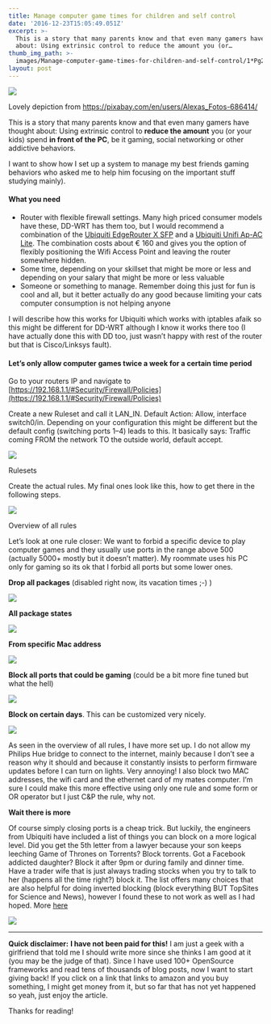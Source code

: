 ```yaml
---
title: Manage computer game times for children and self control
date: '2016-12-23T15:05:49.051Z'
excerpt: >-
  This is a story that many parents know and that even many gamers have thought
  about: Using extrinsic control to reduce the amount you (or…
thumb_img_path: >-
  images/Manage-computer-game-times-for-children-and-self-control/1*Pg2_EwFDsM5cGInDMUJNSg.jpeg
layout: post
---
```

![](/images/Manage-computer-game-times-for-children-and-self-control/1*Pg2_EwFDsM5cGInDMUJNSg.jpeg)

<figcaption>Lovely depiction from <a href="https://pixabay.com/en/users/Alexas_Fotos-686414/" data-href="https://pixabay.com/en/users/Alexas_Fotos-686414/" class="markup--anchor markup--figure-anchor" rel="nofollow noopener" target="_blank">https://pixabay.com/en/users/Alexas_Fotos-686414/</a></figcaption>

This is a story that many parents know and that even many gamers have thought about: Using extrinsic control to **reduce the amount** you (or your kids) spend **in front of the PC**, be it gaming, social networking or other addictive behaviors.

I want to show how I set up a system to manage my best friends gaming behaviors who asked me to help him focusing on the important stuff studying mainly).

#### What you need

*   Router with flexible firewall settings. Many high priced consumer models have these, DD-WRT has them too, but I would recommend a combination of the [Ubiquiti EdgeRouter X SFP](https://www.amazon.com/gp/product/B012X45WH6/ref=as_li_qf_sp_asin_il_tl?ie=UTF8&tag=curiouscalo0b-20&camp=1789&creative=9325&linkCode=as2&creativeASIN=B012X45WH6&linkId=0899190a06891a7a37ddc48306f72f78) and a [Ubiquiti Unifi Ap-AC Lite](https://www.amazon.com/gp/product/B015PR20GY/ref=as_li_qf_sp_asin_il_tl?ie=UTF8&tag=curiouscalo0b-20&camp=1789&creative=9325&linkCode=as2&creativeASIN=B015PR20GY&linkId=a4c976467111fd973c5261bc1b903479). The combination costs about € 160 and gives you the option of flexibly positioning the Wifi Access Point and leaving the router somewhere hidden.
*   Some time, depending on your skillset that might be more or less and depending on your salary that might be more or less valuable
*   Someone or something to manage. Remember doing this just for fun is cool and all, but it better actually do any good because limiting your cats computer consumption is not helping anyone

I will describe how this works for Ubiquiti which works with iptables afaik so this might be different for DD-WRT although I know it works there too (I have actually done this with DD too, just wasn’t happy with rest of the router but that is Cisco/Linksys fault).

#### Let’s only allow computer games twice a week for a certain time period

Go to your routers IP and navigate to [https://192.168.1.1/#Security/Firewall/Policies](https://192.168.1.1/#Security/Firewall/Policies)

Create a new Ruleset and call it LAN\_IN. Default Action: Allow, interface switch0/in. Depending on your configuration this might be different but the default config (switching ports 1–4) leads to this. It basically says: Traffic coming FROM the network TO the outside world, default accept.

![](/images/Manage-computer-game-times-for-children-and-self-control/1*-vWSbH7B8d1fK9esNOsguA.png)

<figcaption>Rulesets</figcaption>

Create the actual rules. My final ones look like this, how to get there in the following steps.

![](/images/Manage-computer-game-times-for-children-and-self-control/1*Z1-wYk5FwJTSwAXGmL9l8g.png)

<figcaption>Overview of all&nbsp;rules</figcaption>

Let’s look at one rule closer: We want to forbid a specific device to play computer games and they usually use ports in the range above 500 (actually 5000+ mostly but it doesn’t matter). My roommate uses his PC only for gaming so its ok that I forbid all ports but some lower ones.

**Drop all packages** (disabled right now, its vacation times ;-) )

![](/images/Manage-computer-game-times-for-children-and-self-control/1*4c7aFNe2rdbnqoD7PiFZmg.png)

**All package states**

![](/images/Manage-computer-game-times-for-children-and-self-control/1*Txc8GvxfSvEmVBcOCwE-RQ.png)

**From specific Mac address**

![](/images/Manage-computer-game-times-for-children-and-self-control/1*CDU9MIFgfviXR5b6L-4tww.png)

**Block all ports that could be gaming** (could be a bit more fine tuned but what the hell)

![](/images/Manage-computer-game-times-for-children-and-self-control/1*9wDQKStdxMZdk9D20keSMw.png)

**Block on certain days**. This can be customized very nicely.

![](/images/Manage-computer-game-times-for-children-and-self-control/1*mMP_jDMxaD0zjvhOEkUjWg.png)

As seen in the overview of all rules, I have more set up. I do not allow my Philips Hue bridge to connect to the internet, mainly because I don’t see a reason why it should and because it constantly insists to perform firmware updates before I can turn on lights. Very annoying! I also block two MAC addresses, the wifi card and the ethernet card of my mates computer. I’m sure I could make this more effective using only one rule and some form or OR operator but I just C&P the rule, why not.

**Wait there is more**

Of course simply closing ports is a cheap trick. But luckily, the engineers from Ubiquiti have included a list of things you can block on a more logical level. Did you get the 5th letter from a lawyer because your son keeps leeching Game of Thrones on Torrents? Block torrents. Got a Facebook addicted daughter? Block it after 9pm or during family and dinner time. Have a trader wife that is just always trading stocks when you try to talk to her (happens all the time right?) block it. The list offers many choices that are also helpful for doing inverted blocking (block everything BUT TopSites for Science and News), however I found these to not work as well as I had hoped. More [here](https://help.ubnt.com/hc/en-us/articles/218732788-EdgeMax-Create-a-Firewall-Rule-using-Deep-Packet-Inspection-DPI-)

![](/images/Manage-computer-game-times-for-children-and-self-control/1*fxaNNr8zV1rCAqaZZMNGTw.png)

* * *

**Quick disclaimer:** **I have not been paid for this!** I am just a geek with a girlfriend that told me I should write more since she thinks I am good at it (you may be the judge of that). Since I have used 100+ OpenSource frameworks and read tens of thousands of blog posts, now I want to start giving back! If you click on a link that links to amazon and you buy something, I might get money from it, but so far that has not yet happened so yeah, just enjoy the article.

Thanks for reading!
